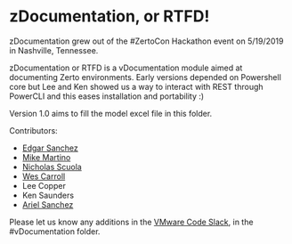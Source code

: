 # zDocumentation, or RTFD! #

zDocumentation grew out of the #ZertoCon Hackathon event on 5/19/2019 in Nashville, Tennessee.

zDocumentation or RTFD is a vDocumentation module aimed at documenting Zerto environments. Early versions depended on Powershell core but Lee and Ken showed us a way to interact with REST through PowerCLI and this eases installation and portability :)

Version 1.0 aims to fill the model excel file in this folder.

Contributors:

- [Edgar Sanchez](https://twitter.com/edmsanchez13)  
- [Mike Martino](https://twitter.com/wildcard78)  
- [Nicholas Scuola](https://twitter.com/nscuola)  
- [Wes Carroll](https://twitter.com/WesCarrollTech)  
- Lee Copper  
- Ken Saunders  
- [Ariel Sanchez](https://twitter.com/arielsanchezmor)  

Please let us know any additions in the [VMware Code Slack](https://code.vmware.com/web/code/join), in the #vDocumentation folder.
